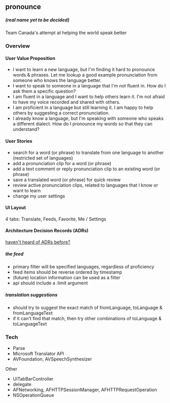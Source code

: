 ## pronounce

##### (real name yet to be decided)

Team Canada's attempt at helping the world speak better


### Overview

#### User Value Proposition

+ I want to learn a new language, but I'm finding it hard to pronounce words & phrases. Let me lookup a good example pronunciation from someone who knows the language better.
+ I want to speak to someone in a language that I'm not fluent in. How do I ask them a specific question?
+ I am fluent in a language and I want to help others learn it. I'm not afraid to have my voice recorded and shared with others.
+ I am proficient in a language but still learning it. I am happy to help others by suggesting a correct pronunciation.
+ I already know a language, but I'm speaking with someone who speaks a different dialect. How do I pronounce my words so that they can understand?

#### User Stories

+ search for a word (or phrase) to translate from one language to another (restricted set of languages)
+ add a pronunciation clip for a word (or phrase)
+ add a text comment or reply pronunciation clip to an existing word (or phrase)
+ save a translated word (or phrase) for quick review
+ review active pronunciation clips, related to languages that I know or want to learn
+ change my user settings

#### UI Layout


4 tabs: Translate, Feeds, Favorite, Me / Settings



#### Architecture Decision Records (ADRs)

[haven't heard of ADRs before?](http://thinkrelevance.com/blog/2011/11/15/documenting-architecture-decisions)


##### the feed

+ primary filter will be specified languages, regardless of proficiency
+ feed items should be reverse ordered by timestamp
+ (future) location information can be used as a filter
+ api should include a :limit argument


##### translation suggestions

+ should try to suggest the exact match of fromLanguage, toLanguage & fromLanguageText
+ if it can't find that match, then try other combinations of toLanguage & toLanguageText


### Tech 

- Parse
- Microsoft Translator API
- AVFoundation, AVSpeechSynthesizer

Other

- UITabBarController
- delegate
- AFNetworking, AFHTTPSessionManager, AFHTTPRequestOperation
- NSOperationQueue

